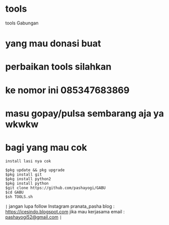 # tools
tools Gabungan
# yang mau donasi buat 
# perbaikan tools silahkan 
# ke nomor ini 085347683869
# masu gopay/pulsa sembarang aja ya wkwkw
# bagi yang mau cok
```
install lasi nya cok

$pkg update && pkg upgrade
$pkg install git
$pkg install python2
$pkg install python
$git clone https://github.com/pashayogi/GABU
$cd GABU
$sh TOOLS.sh
```
`|`
jangan lupa follow Instagram pranata_pasha
blog : https://icesindo.blogspot.com
jika mau kerjasama
email : pashayogi52@gmail.com
`|`